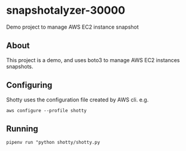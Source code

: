# snapshotalyzer-30000
Demo project to manage AWS EC2 instance snapshot

## About

This project is a demo, and uses boto3 to manage AWS EC2 instances snapshots.

## Configuring

Shotty uses the configuration file created by AWS cli. e.g.

`aws configure --profile shotty`

## Running

`pipenv run "python shotty/shotty.py`   